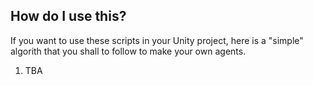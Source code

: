 ## How do I use this?

If you want to use these scripts in your Unity project, here is a "simple" algorith that you shall to follow to make your own agents.
1. TBA
